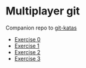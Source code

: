 # Multiplayer git

Companion repo to [git-katas](https://github.com/eficode-academy/git-katas)

* [Exercise 0](Exercise-0.md)
* [Exercise 1](Exercise-1.md)
* [Exercise 2](Exercise-2.md)
* [Exercise 3](Exercise-3.md)
